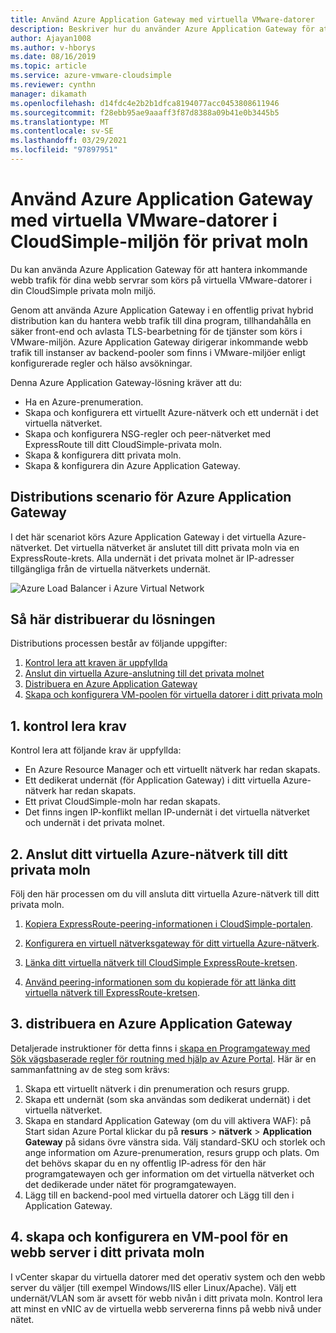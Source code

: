 ```yaml
---
title: Använd Azure Application Gateway med virtuella VMware-datorer
description: Beskriver hur du använder Azure Application Gateway för att hantera inkommande webb trafik för webb servrar som körs i VMware Virtual Machines Win CloudSimple Private Cloud Environment
author: Ajayan1008
ms.author: v-hborys
ms.date: 08/16/2019
ms.topic: article
ms.service: azure-vmware-cloudsimple
ms.reviewer: cynthn
manager: dikamath
ms.openlocfilehash: d14fdc4e2b2b1dfca8194077acc0453808611946
ms.sourcegitcommit: f28ebb95ae9aaaff3f87d8388a09b41e0b3445b5
ms.translationtype: MT
ms.contentlocale: sv-SE
ms.lasthandoff: 03/29/2021
ms.locfileid: "97897951"
---
```

# <a name="use-azure-application-gateway-with-vmware-virtual-machines-in-the-cloudsimple-private-cloud-environment"></a>Använd Azure Application Gateway med virtuella VMware-datorer i CloudSimple-miljön för privat moln

Du kan använda Azure Application Gateway för att hantera inkommande webb trafik för dina webb servrar som körs på virtuella VMware-datorer i din CloudSimple privata moln miljö.

Genom att använda Azure Application Gateway i en offentlig privat hybrid distribution kan du hantera webb trafik till dina program, tillhandahålla en säker front-end och avlasta TLS-bearbetning för de tjänster som körs i VMware-miljön. Azure Application Gateway dirigerar inkommande webb trafik till instanser av backend-pooler som finns i VMware-miljöer enligt konfigurerade regler och hälso avsökningar.

Denna Azure Application Gateway-lösning kräver att du:

* Ha en Azure-prenumeration.
* Skapa och konfigurera ett virtuellt Azure-nätverk och ett undernät i det virtuella nätverket.
* Skapa och konfigurera NSG-regler och peer-nätverket med ExpressRoute till ditt CloudSimple-privata moln.
* Skapa & konfigurera ditt privata moln.
* Skapa & konfigurera din Azure Application Gateway.

## <a name="azure-application-gateway-deployment-scenario"></a>Distributions scenario för Azure Application Gateway

I det här scenariot körs Azure Application Gateway i det virtuella Azure-nätverket. Det virtuella nätverket är anslutet till ditt privata moln via en ExpressRoute-krets. Alla undernät i det privata molnet är IP-adresser tillgängliga från de virtuella nätverkets undernät.

![Azure Load Balancer i Azure Virtual Network](media/load-balancer-use-case.png)

## <a name="how-to-deploy-the-solution"></a>Så här distribuerar du lösningen

Distributions processen består av följande uppgifter:

1. [Kontrol lera att kraven är uppfyllda](#1-verify-prerequisites)
2. [Anslut din virtuella Azure-anslutning till det privata molnet](#2-connect-your-azure-virtual-network-to-your-private-cloud)
3. [Distribuera en Azure Application Gateway](#3-deploy-an-azure-application-gateway)
4. [Skapa och konfigurera VM-poolen för virtuella datorer i ditt privata moln](#4-create-and-configure-a-web-server-vm-pool-in-your-private-cloud)

## <a name="1-verify-prerequisites"></a>1. kontrol lera krav

Kontrol lera att följande krav är uppfyllda:

* En Azure Resource Manager och ett virtuellt nätverk har redan skapats.
* Ett dedikerat undernät (för Application Gateway) i ditt virtuella Azure-nätverk har redan skapats.
* Ett privat CloudSimple-moln har redan skapats.
* Det finns ingen IP-konflikt mellan IP-undernät i det virtuella nätverket och undernät i det privata molnet.

## <a name="2-connect-your-azure-virtual-network-to-your-private-cloud"></a>2. Anslut ditt virtuella Azure-nätverk till ditt privata moln

Följ den här processen om du vill ansluta ditt virtuella Azure-nätverk till ditt privata moln.

1. [Kopiera ExpressRoute-peering-informationen i CloudSimple-portalen](virtual-network-connection.md).

2. [Konfigurera en virtuell nätverksgateway för ditt virtuella Azure-nätverk](../expressroute/expressroute-howto-add-gateway-portal-resource-manager.md).

3. [Länka ditt virtuella nätverk till CloudSimple ExpressRoute-kretsen](../expressroute/expressroute-howto-linkvnet-portal-resource-manager.md#connect-a-vnet-to-a-circuit---different-subscription).

4. [Använd peering-informationen som du kopierade för att länka ditt virtuella nätverk till ExpressRoute-kretsen](virtual-network-connection.md).

## <a name="3-deploy-an-azure-application-gateway"></a>3. distribuera en Azure Application Gateway

Detaljerade instruktioner för detta finns i [skapa en Programgateway med Sök vägsbaserade regler för routning med hjälp av Azure Portal](../application-gateway/create-url-route-portal.md). Här är en sammanfattning av de steg som krävs:

1. Skapa ett virtuellt nätverk i din prenumeration och resurs grupp.
2. Skapa ett undernät (som ska användas som dedikerat undernät) i det virtuella nätverket.
3. Skapa en standard Application Gateway (om du vill aktivera WAF): på Start sidan Azure Portal klickar du på **resurs**  >  **nätverk**  >  **Application Gateway** på sidans övre vänstra sida. Välj standard-SKU och storlek och ange information om Azure-prenumeration, resurs grupp och plats. Om det behövs skapar du en ny offentlig IP-adress för den här programgatewayen och ger information om det virtuella nätverket och det dedikerade under nätet för programgatewayen.
4. Lägg till en backend-pool med virtuella datorer och Lägg till den i Application Gateway.

## <a name="4-create-and-configure-a-web-server-vm-pool-in-your-private-cloud"></a>4. skapa och konfigurera en VM-pool för en webb server i ditt privata moln

I vCenter skapar du virtuella datorer med det operativ system och den webb server du väljer (till exempel Windows/IIS eller Linux/Apache). Välj ett undernät/VLAN som är avsett för webb nivån i ditt privata moln. Kontrol lera att minst en vNIC av de virtuella webb servererna finns på webb nivå under nätet.

